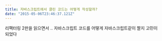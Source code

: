 ```yaml
---
title: 자바스크립트에서 클린 코드는 어떻게 작성할까?
date: "2015-05-06T23:46:37.121Z"
---
```


리팩터링 2판을 읽으면서  .. 
자바스크립트 코드를 어떻게 자바스크립트같이 짤지 고민이 되었다